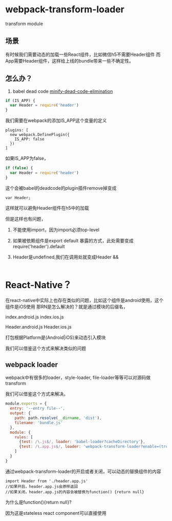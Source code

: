 # webpack-transform-loader

transform module

## 场景

有时候我们需要动态的加载一些React组件，比如微信h5不需要Header组件
而App需要Header组件，这样给上线的bundle带来一些不确定性。

## 怎么办？

1. babel dead code
[minify-dead-code-elimination](http://babeljs.io/docs/plugins/minify-dead-code-elimination/)


```js
if (IS_APP) {
  var Header = require('header')
}
```

我们需要在webpack的添加IS_APP这个变量的定义
```
plugins: [
  new webpack.DefinePlugin({
    IS_APP: false
  })
]
```

如果IS_APP为false，
```js
if (false) {
  var Header = require('header')
}
```

这个会被babel的deadcode的plugin插件remove掉变成
```
var Header;
```

这样就可以避免Header组件在h5中的加载

但是这样也有问题，
1. 不能使用import，因为import必须top-level

2. 如果被依赖组件是export default 暴露的方式，此处需要变成require('header').default

3. Header是undefined,我们在调用处就变成Header && <Header/>

# React-Native？
在react-native中实际上也存在类似的问题，比如这个组件是android使用，这个组件是iOS使用
那RN是怎么解决的？就是通过模块的后缀名，

index.android.js
index.ios.js

Header.android.js
Header.ios.js

打包根据Platform是(Android|iOS)来动态引入模块

我们可以借鉴这个方式来解决类似的问题

## webpack loader
webpack中有很多的loader，style-loader, file-loader等等可以对源码做transform

我们可以借鉴这个方式来解决。

```js
module.exports = {
  entry: '--entry file--',
  output: {
    path: path.resolve(__dirname, 'dist'),
    filename: 'bundle.js'
  },
  module: {
    rules: [
      {test: /\.js$/, loader: 'babel-loader?cacheDirectory'},
      {test: /\.app.js$/, loader: 'webpack-transform-loader?enable=(true|false)'}
    ]
  }
}
```

通过webpack-transform-loader的开启或者关闭，可以动态的替换组件的内容

```
import Header from './header.app.js'
//如果开启，header.app.js会原样返回
//如果关闭，header.app.js的内容会被替换为function() {return null}
```

为什么是function(){return null}?

因为这是stateless react component可以直接使用
<Header/>
